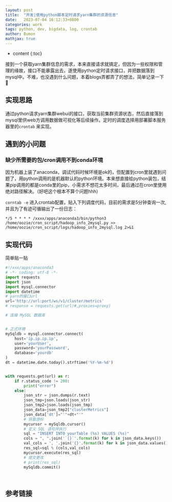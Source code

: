```yaml
---
layout: post
title:  "开发|使用python脚本定时请求yarn集群的资源信息"
date:   2023-07-04 16:12:33+0800
categories: work
tags: python, dev, bigdata, log, crontab
author: Bumon
mathjax: true
---
```


* content
{:toc}

接到一个获取yarn集群信息的需求，本来直接请求就搞定，但因为一些权限和管理的缘故，接口不能暴露出去，遂使用python定时请求接口，并把数据落到mysql中。不难，也没遇到什么问题，本着blogs弄都弄了的想法，简单记录一下🤣





## 实现思路

通过python请求yarn集群webui的接口，获取当前集群资源状态，然后直接落到mysql里供web方调用数据做可视化等后续操作。定时的调度选择用部署脚本服务器里的`crontab` 来实现。

## 遇到的小问题


### 缺少所需要的包/cron调用不到conda环境
因为机器上装了anaconda，调试代码时候环境是ok的，但配置到cron里就遇到问题了，用python调用的是机器默认的python环境。本来想直接给python装包，结果pip调用的都是conda里的pip，小需求不想花太多时间，最后通过在cron里使用绝对路径解决。（好吧这个根本不算个问题hhh）

`corntab -e` 进入crontab配置，贴入下列调度代码，目前的需求是5分钟查询一次,并且为了有迹可循输出了一份日志：
```text
*/5 * * * * /xxxx/apps/anaconda3/bin/python3 /home/oozie/cron_script/hadoop_info_2mysql.py >> /home/oozie/cron_script/logs/hadoop_info_2mysql.log 2>&1
```

## 实现代码

简单贴一贴
```python
#!/xxx/apps/anaconda3
# -*- coding: utf-8 -*-
import requests
import json
import mysql.connector
import datetime
# yarn的接口url
url='http://url:port/ws/v1/cluster/metrics'
# response = requests.get(url)#,proxies=proxy)

# 连接 MySQL 数据库


# 正式环境
mySqldb = mysql.connector.connect(
    host='ip.ip.ip.ip',
    user='yourUser',
    password='yourPassword',
    database='yourdb'
)
dt = datetime.date.today().strftime('%Y-%m-%d')


with requests.get(url) as r:
    if r.status_code != 200:
        print("error")
    else:
        json_str = json.dumps(r.text)
        json_tmp=json.loads(json_str)
        json_tmp2=json.loads(json_tmp)
        json_data=json_tmp2["clusterMetrics"]
        json_data['dt']="'"+dt+"'"
        # 获取游标
        mycursor = mySqldb.cursor()
        # 定义 SQL 语句并执行
        sql = "INSERT INTO yourTable (%s) VALUES (%s)"
        cols = ", ".join('`{}`'.format(k) for k in json_data.keys())
        val_cols = ', '.join('{}'.format(k) for k in json_data.values())
        res_sql=sql % (cols,val_cols)
        mycursor.execute(res_sql)
        # 提交更改
        # print(res_sql)
        mySqldb.commit()




```

## 参考链接

